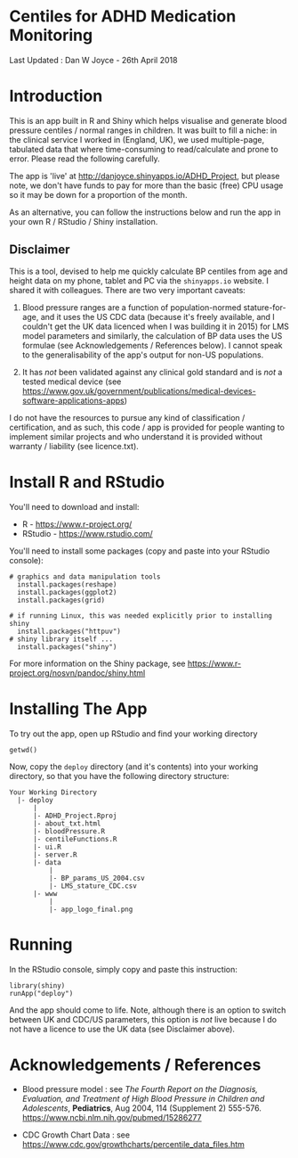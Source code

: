 
# Centiles for ADHD Medication Monitoring

Last Updated : Dan W Joyce - 26th April 2018

# Introduction
This is an app built in R and Shiny which helps visualise and generate blood pressure centiles / normal ranges in children.  It was built to fill a niche: in the clinical service I worked in (England, UK), we used multiple-page, tabulated data that where time-consuming to read/calculate and prone to error.  Please read the following carefully.

The app is 'live' at http://danjoyce.shinyapps.io/ADHD_Project, but please note, we don't have funds to pay for more than the basic (free) CPU usage so it may be down for a proportion of the month.

As an alternative, you can follow the instructions below and run the app in your own R / RStudio / Shiny installation.

## Disclaimer
This is a tool, devised to help me quickly calculate BP centiles from age and height data on my phone, tablet and PC via the `shinyapps.io` website.  I shared it with colleagues.  There are two very important caveats:

  1. Blood pressure ranges are a function of population-normed stature-for-age, and it uses the US CDC data (because it's freely available, and I couldn't get the UK data licenced when I was building it in 2015) for LMS model parameters and similarly, the calculation of BP data uses the US formulae (see Acknowledgements / References below).  I cannot speak to the generalisability of the app's output for non-US populations.

  2. It has *not* been validated against any clinical gold standard and is *not* a tested medical device (see https://www.gov.uk/government/publications/medical-devices-software-applications-apps)

I do not have the resources to pursue any kind of classification / certification, and as such, this code / app is provided for people wanting to implement similar projects and who understand it is provided without warranty / liability (see licence.txt).

# Install R and RStudio
You'll need to download and install:

  * R - https://www.r-project.org/
  * RStudio - https://www.rstudio.com/

You'll need to install some packages (copy and paste into your RStudio console):

```
# graphics and data manipulation tools
  install.packages(reshape)  
  install.packages(ggplot2)
  install.packages(grid)

# if running Linux, this was needed explicitly prior to installing shiny
  install.packages("httpuv")
# shiny library itself ...
  install.packages("shiny")
```

For more information on the Shiny package, see https://www.r-project.org/nosvn/pandoc/shiny.html

# Installing The App
To try out the app, open up RStudio and find your working directory
```
getwd()
```

Now, copy the `deploy` directory (and it's contents) into your working directory, so that you have the following directory structure:

```
Your Working Directory
  |- deploy
      |
      |- ADHD_Project.Rproj
      |- about_txt.html
      |- bloodPressure.R
      |- centileFunctions.R
      |- ui.R
      |- server.R
      |- data
          |
          |- BP_params_US_2004.csv
          |- LMS_stature_CDC.csv
      |- www
          |
          |- app_logo_final.png
```

# Running
In the RStudio console, simply copy and paste this instruction:
```
library(shiny)
runApp("deploy")
```

And the app should come to life.  Note, although there is an option to switch between UK and CDC/US parameters, this option is *not* live because I do not have a licence to use the UK data (see Disclaimer above).

# Acknowledgements / References

  * Blood pressure model : see *The Fourth Report on the Diagnosis, Evaluation, and Treatment of High Blood Pressure in Children and Adolescents*, **Pediatrics**, Aug 2004, 114 (Supplement 2) 555-576. https://www.ncbi.nlm.nih.gov/pubmed/15286277

  * CDC Growth Chart Data : see https://www.cdc.gov/growthcharts/percentile_data_files.htm
